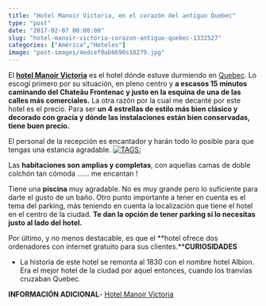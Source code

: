 ```yaml
---
title: "Hotel Manoir Victoria, en el corazón del antiguo Quebec"
type: "post"
date: "2017-02-07 00:00:00"
slug: "hotel-manoir-victoria-corazon-antiguo-quebec-1332527"
categories: ["América","Hoteles"]
image: "post-images/4edcef0ab6690s18279.jpg"
---
```


   
  
El [**hotel Manoir Victoria**](http://www.booking.com/hotel/ca/manoir-victoria-quebec-city.html?aid=1294466&no_rooms=1&group_adults=1) es el hotel dónde estuve durmiendo en [Quebec](http://www.missviajes.com/quebec-capital-quebecoise-20146). Lo escogí primero por su situación, en pleno centro y **a escasos 15 minutos caminando del Chateâu Frontenac y justo en la esquina de una de las calles más comerciales.** La otra razón por la cual me decanté por este hotel es el precio. Para ser **un 4 estrellas de estilo más bien clásico y decorado con gracia y dónde las instalaciones están bien conservadas, tiene buen precio.**  
  
El personal de la recepción es encantador y harán todo lo posible para que tengas una estancia agradable. [![ TAGS:](post-images/4edcef0ab6690s18279.jpg "habitación hotel Manoir Victoria")](post-images/4edcef0ab6690s18279.jpg)  
  
Las **habitaciones son amplias y completas**, con aquellas camas de doble colchón tan cómoda ...... me encantan !  
  
Tiene una **piscina** muy agradable. No es muy grande pero lo suficiente para darte el gusto de un baño. Otro punto importante a tener en cuenta es el tema del parking, más teniendo en cuenta la localización que tiene el hotel en el centro de la ciudad. **Te dan la opción de tener parking si lo necesitas justo al lado del hotel.**  
  
Por último, y no menos destacable, es que el **hotel ofrece dos ordenadores con internet gratuito para sus clientes.****CURIOSIDADES**

- La historia de este hotel se remonta al 1830 con el nombre hotel Albion. Era el mejor hotel de la ciudad por aquel entonces, cuando los tranvías cruzaban Quebec.

**INFORMACIÓN ADICIONAL**- [Hotel Manoir Victoria](http://www.booking.com/hotel/ca/manoir-victoria-quebec-city.html?aid=1294466&no_rooms=1&group_adults=1)